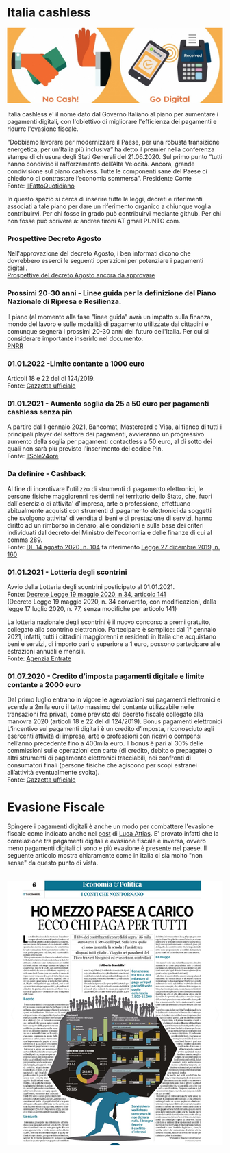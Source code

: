 # Italia cashless

![alt text](https://github.com/AndreaTironi1/italiacashless/blob/master/cashless.jpg)

Italia cashless e' il nome dato dal Governo Italiano al piano per aumentare i pagamenti digitali, con l'obiettivo di migliorare l'efficienza dei pagamenti e ridurre l'evasione fiscale.

“Dobbiamo lavorare per modernizzare il Paese, per una robusta transizione energetica, per un’Italia più inclusiva” ha detto il premier nella conferenza stampa di chiusura degli Stati Generali del 21.06.2020. Sul primo punto “tutti hanno condiviso il rafforzamento dell’Alta Velocità. Ancora, grande condivisione sul piano cashless. Tutte le componenti sane del Paese ci chiedono di contrastare l’economia sommersa”. Presidente Conte
<br>Fonte: [IlFattoQuotidiano](https://www.ilfattoquotidiano.it/2020/06/21/stati-generali-conte-il-piano-cashless-per-favorire-i-pagamenti-digitali-ha-ricevuto-grande-sostegno-lo-chiedono-le-parti-sane-del-paese/5842971/)

In questo spazio si cerca di inserire tutte le leggi, decreti e riferimenti associati a tale piano per dare un riferimento organico a chiunque voglia contribuirvi. Per chi fosse in grado può contribuirvi mediante github. Per chi non fosse può scrivere a: andrea.tironi AT gmail PUNTO com.

### Prospettive Decreto Agosto
Nell'approvazione del decreto Agosto, i ben informati dicono che dovrebbero esserci le seguenti operazioni per potenziare i pagamenti digitali. <br>
[Prospettive del decreto Agosto ancora da approvare](https://www.corrierecomunicazioni.it/lavoro-carriere/smart-working/smart-working-nuova-normalita-ma-chi-paga-internet-e-pc/)

### Prossimi 20-30 anni - Linee guida per la definizione del Piano Nazionale di Ripresa e Resilienza.
Il piano (al momento alla fase "linee guida" avrà un impatto sulla finanza, mondo del lavoro e sulle modalità di pagamento utilizzate dai cittadini e comunque segnerà i prossimi 20-30 anni del futuro dell'Italia. Per cui si considerare importante inserirlo nel documento. <br>
[PNRR](https://github.com/AndreaTironi1/italiacashless/blob/master/Bozza-Linee-Guida-PNRR-9.09.pdf)

### 01.01.2022 -Limite contante a 1000 euro
Articoli 18 e 22 del dl 124/2019.
<br>Fonte: [Gazzetta ufficiale](https://www.gazzettaufficiale.it/eli/id/2019/10/26/19G00134/SG)

### 01.01.2021 - Aumento soglia da 25 a 50 euro per pagamenti cashless senza pin
A partire dal 1 gennaio 2021, Bancomat, Mastercard e Visa, al fianco di tutti i principali player del settore dei pagamenti, avvieranno un progressivo aumento della soglia per pagamenti contactless a 50 euro, al di sotto dei quali non sarà più previsto l'inserimento del codice Pin. 
<br>Fonte: [IlSole24ore](https://www.ilsole24ore.com/art/pagamenti-contactless-fino-50-euro-senza-bisogno-inserire-codice-pin-ADuKQng)

### Da definire - Cashback
Al fine di incentivare l'utilizzo di  strumenti  di  pagamento elettronici, le persone fisiche maggiorenni residenti nel  territorio dello Stato, che, fuori dall'esercizio di attivita' d'impresa, arte o professione,  effettuano  abitualmente  acquisti  con  strumenti   di pagamento elettronici da soggetti che svolgono attivita'  di  vendita di beni e di prestazione di servizi, hanno diritto ad un rimborso  in denaro, alle condizioni e sulla  base  dei  criteri  individuati  dal decreto del Ministro dell'economia e delle finanze di  cui  al  comma 289.
<br>Fonte: [DL 14 agosto 2020, n. 104](https://www.gazzettaufficiale.it/eli/id/2020/08/14/20G00122/sg) fa riferimento [Legge 27 dicembre 2019, n. 160](https://www.gazzettaufficiale.it/eli/id/2019/12/30/19G00165/sg)

### 01.01.2021 - Lotteria degli scontrini
Avvio della Lotteria degli scontrini posticipato al 01.01.2021.
<br>Fonte: [Decreto Legge 19 maggio  2020, n.34, articolo 141](https://www.gazzettaufficiale.it/eli/id/2020/05/19/20G00052/sg) 
<br>(Decreto Legge 19 maggio 2020, n. 34 convertito, con modificazioni, dalla legge 17  luglio  2020,  n.  77, senza modifiche per articolo 141)

La lotteria nazionale degli scontrini è il nuovo concorso a premi gratuito, collegato allo scontrino elettronico.
Partecipare è semplice: dal 1° gennaio 2021, infatti, tutti i cittadini maggiorenni e
residenti in Italia che acquistano beni e servizi, di importo pari o superiore a 1
euro, possono partecipare alle estrazioni annuali e mensili.
<br>Fonte: [Agenzia Entrate](https://www.agenziaentrate.gov.it/portale/documents/20143/233439/Guida_Lotteria_Scontrini.pdf)

### 01.07.2020 - Credito d’imposta pagamenti digitale e limite contante a 2000 euro
Dal primo luglio entrano in vigore le agevolazioni sui pagamenti elettronici e scende a 2mila euro il tetto massimo del contante utilizzabile nelle transazioni fra privati, come previsto dal decreto fiscale collegato alla manovra 2020 (articoli 18 e 22 del dl 124/2019).
Bonus pagamenti elettronici
L’incentivo sui pagamenti digitali è un credito d’imposta, riconosciuto agli esercenti attività di impresa, arte o professioni con ricavi o compensi nell’anno precedente fino a 400mila euro. Il bonus è pari al 30% delle commissioni sulle operazioni con carte (di credito, debito o prepagate) o altri strumenti di pagamento elettronici tracciabili, nei confronti di consumatori finali (persone fisiche che agiscono per scopi estranei all’attività eventualmente svolta).
<br>Fonte: [Gazzetta ufficiale](https://www.gazzettaufficiale.it/eli/id/2019/10/26/19G00134/SG)

# Evasione Fiscale

Spingere i pagamenti digitali è anche un modo per combattere l'evasione fiscale come indicato anche nel [post](https://medium.com/team-per-la-trasformazione-digitale/una-repubblica-digitale-e-inclusiva-per-tutti-i-cittadini-36ae7aee1d1a) di [Luca Attias](https://teamdigitale.governo.it/it/people/luca-attias.htm). E' provato infatti che la correlazione tra pagamenti digitali e evasione fiscale è inversa, ovvero meno pagamenti digitali ci sono e più evasione è presente nel paese.
Il seguente articolo mostra chiaramente come in Italia ci sia molto "non sense" da questo punto di vista.
<br><br><br>
![alt text](https://github.com/AndreaTironi1/italiacashless/blob/master/evasione-numeri.jfif)

